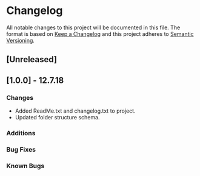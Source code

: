 # Changelog
All notable changes to this project will be documented in this file. The format is based on [Keep a Changelog](http://keepachangelog.com/en/1.0.0/) and this project adheres to [Semantic Versioning](http://semver.org/spec/v2.0.0.html).


## [Unreleased]


## [1.0.0] - 12.7.18

### Changes
- Added ReadMe.txt and changelog.txt to project.
- Updated folder structure schema.

### Additions

### Bug Fixes

### Known Bugs